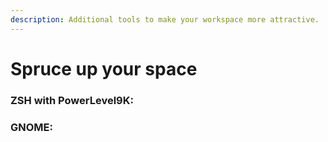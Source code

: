 ```yaml
---
description: Additional tools to make your workspace more attractive.
---
```


# Spruce up your space

### ZSH with PowerLevel9K:

### GNOME:

